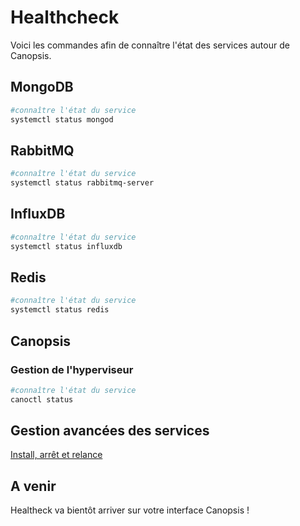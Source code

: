 # Healthcheck

Voici les commandes afin de connaître l'état des services autour de Canopsis.

## MongoDB

```bash
#connaître l'état du service
systemctl status mongod
```

## RabbitMQ

```bash
#connaître l'état du service
systemctl status rabbitmq-server
```

## InfluxDB

```bash
#connaître l'état du service
systemctl status influxdb
```

## Redis

```bash
#connaître l'état du service
systemctl status redis
```

## Canopsis

### Gestion de l'hyperviseur

```sh
#connaître l'état du service
canoctl status
```

## Gestion avancées des services

[Install, arrêt et relance](../gestion-services/installation-arret-relance.md)

## A venir

Healtheck va bientôt arriver sur votre interface Canopsis ! 
